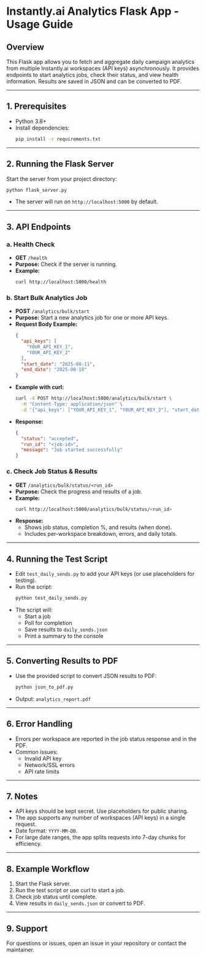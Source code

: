 # Instantly.ai Analytics Flask App - Usage Guide

## Overview
This Flask app allows you to fetch and aggregate daily campaign analytics from multiple Instantly.ai workspaces (API keys) asynchronously. It provides endpoints to start analytics jobs, check their status, and view health information. Results are saved in JSON and can be converted to PDF.

---

## 1. Prerequisites
- Python 3.8+
- Install dependencies:
  ```bash
  pip install -r requirements.txt
  ```

---

## 2. Running the Flask Server
Start the server from your project directory:
```bash
python flask_server.py
```
- The server will run on `http://localhost:5000` by default.

---

## 3. API Endpoints

### a. Health Check
- **GET** `/health`
- **Purpose:** Check if the server is running.
- **Example:**
  ```bash
  curl http://localhost:5000/health
  ```

### b. Start Bulk Analytics Job
- **POST** `/analytics/bulk/start`
- **Purpose:** Start a new analytics job for one or more API keys.
- **Request Body Example:**
  ```json
  {
    "api_keys": [
      "YOUR_API_KEY_1",
      "YOUR_API_KEY_2"
    ],
    "start_date": "2025-08-11",
    "end_date": "2025-08-18"
  }
  ```
- **Example with curl:**
  ```bash
  curl -X POST http://localhost:5000/analytics/bulk/start \
    -H "Content-Type: application/json" \
    -d '{"api_keys": ["YOUR_API_KEY_1", "YOUR_API_KEY_2"], "start_date": "2025-08-11", "end_date": "2025-08-18"}'
  ```
- **Response:**
  ```json
  {
    "status": "accepted",
    "run_id": "<job-id>",
    "message": "Job started successfully"
  }
  ```

### c. Check Job Status & Results
- **GET** `/analytics/bulk/status/<run_id>`
- **Purpose:** Check the progress and results of a job.
- **Example:**
  ```bash
  curl http://localhost:5000/analytics/bulk/status/<run_id>
  ```
- **Response:**
  - Shows job status, completion %, and results (when done).
  - Includes per-workspace breakdown, errors, and daily totals.

---

## 4. Running the Test Script
- Edit `test_daily_sends.py` to add your API keys (or use placeholders for testing).
- Run the script:
  ```bash
  python test_daily_sends.py
  ```
- The script will:
  - Start a job
  - Poll for completion
  - Save results to `daily_sends.json`
  - Print a summary to the console

---

## 5. Converting Results to PDF
- Use the provided script to convert JSON results to PDF:
  ```bash
  python json_to_pdf.py
  ```
- Output: `analytics_report.pdf`

---

## 6. Error Handling
- Errors per workspace are reported in the job status response and in the PDF.
- Common issues:
  - Invalid API key
  - Network/SSL errors
  - API rate limits

---

## 7. Notes
- API keys should be kept secret. Use placeholders for public sharing.
- The app supports any number of workspaces (API keys) in a single request.
- Date format: `YYYY-MM-DD`.
- For large date ranges, the app splits requests into 7-day chunks for efficiency.

---

## 8. Example Workflow
1. Start the Flask server.
2. Run the test script or use curl to start a job.
3. Check job status until complete.
4. View results in `daily_sends.json` or convert to PDF.

---

## 9. Support
For questions or issues, open an issue in your repository or contact the maintainer.
